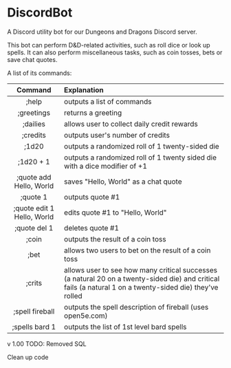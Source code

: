 # DiscordBot
A Discord utility bot for our Dungeons and Dragons Discord server.

This bot can perform D&D-related activities, such as roll dice or look up spells.
It can also perform miscellaneous tasks, such as coin tosses, bets or save chat quotes.

A list of its commands:

| Command       | Explanation           | 
| :-------------: |:-------------|
|;help   |outputs a list of commands |
|;greetings      |returns a greeting|
|;dailies|allows user to collect daily credit rewards|
|;credits|outputs user's number of credits|
|;1d20|outputs a randomized roll of 1 twenty-sided die|
|;1d20 + 1|outputs a randomized roll of 1 twenty sided die with a dice modifier of +1|
|;quote add Hello, World| saves "Hello, World" as a chat quote|
|;quote 1|outputs quote #1|
|;quote edit 1 Hello, World|edits quote #1 to "Hello, World"|
|;quote del 1|deletes quote #1|
|;coin|outputs the result of a coin toss|
|;bet|allows two users to bet on the result of a coin toss|
|;crits|allows user to see how many critical successes (a natural 20 on a twenty-sided die) and critical fails (a natural 1 on a twenty-sided die) they've rolled|
|;spell fireball|outputs the spell description of fireball (uses open5e.com)|
|;spells bard 1|outputs the list of 1st level bard spells|
v 1.00
TODO:
Removed SQL

Clean up code
